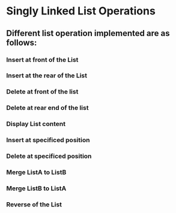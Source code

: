 # Singly Linked List Operations

## Different list operation implemented are as follows:

### Insert at front of the List
### Insert at the rear of the List
### Delete at front of the list
### Delete at rear end of the list
### Display List content
### Insert at specificed position
### Delete at specificed position
### Merge ListA to ListB
### Merge ListB to ListA
### Reverse of the List
